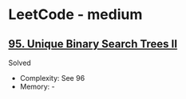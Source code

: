 # LeetCode - medium

## [95. Unique Binary Search Trees II](https://leetcode.com/problems/unique-binary-search-trees-ii)

Solved

* Complexity: See 96
* Memory: -
